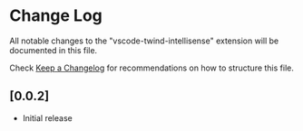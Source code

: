 # Change Log

All notable changes to the "vscode-twind-intellisense" extension will be documented in this file.

Check [Keep a Changelog](http://keepachangelog.com/) for recommendations on how to structure this file.

## [0.0.2]

- Initial release
